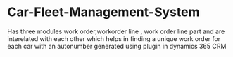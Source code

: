 # Car-Fleet-Management-System
Has three modules work order,workorder line , work order line part and are interelated with each other which helps in finding a unique work order for each car with an autonumber generated using plugin in dynamics 365 CRM
